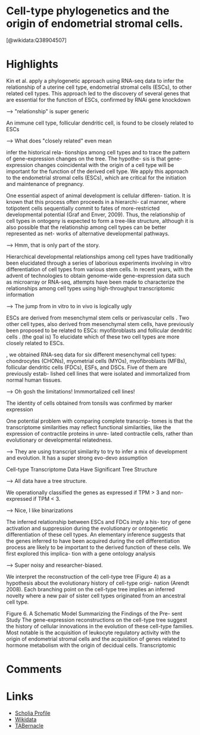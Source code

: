 
Cell-type phylogenetics and the origin of endometrial stromal cells.
====================================================================
  
  [@wikidata:Q38904507]  

# Highlights

Kin et al. apply a phylogenetic approach using RNA-seq data to infer the relationship of a uterine cell type, endometrial stromal cells (ESCs), to other related cell types. This approach led to the discovery of several genes that are essential for the function of ESCs, confirmed by RNAi gene knockdown

--> "relationship" is super generic

An immune cell type, follicular dendritic cell, is found to be closely related to ESCs

--> What does "closely related" even mean

infer the historical rela- tionships among cell types and to trace the pattern of gene-expression changes on the tree. The hypothe- sis is that gene-expression changes coincidental with the origin of a cell type will be important for the function of the derived cell type. We apply this approach to the endometrial stromal cells (ESCs), which are critical for the initiation and maintenance of pregnancy.

One essential aspect of animal development is cellular differen- tiation. It is known that this process often proceeds in a hierarchi- cal manner, where totipotent cells sequentially commit to fates of more-restricted developmental potential (Graf and Enver, 2009). Thus, the relationship of cell types in ontogeny is expected to form a tree-like structure, although it is also possible that the relationship among cell types can be better represented as net- works of alternative developmental pathways.

--> Hmm, that is only part of the story.

Hierarchical developmental relationships among cell types
have traditionally been elucidated through a series of laborious experiments involving in vitro differentiation of cell types from various stem cells. In recent years, with the advent of technologies to obtain genome-wide gene-expression data such as microarray or RNA-seq, attempts have been made to characterize the relationships among cell types using high-throughput transcriptomic information

--> The jump from in vitro to in vivo is logically ugly

ESCs are derived from mesenchymal stem cells or perivascular cells . Two other cell types, also derived from mesenchymal stem cells, have previously been proposed to be related to ESCs: myofibroblasts and follicular dendritic cells . (the goal is) To elucidate which of these two cell types are more closely related to ESCs.

, we obtained RNA-seq data for six different mesenchymal cell types: chondrocytes (CHONs), myometrial cells (MYOs), myofibroblasts (MFBs), follicular dendritic cells (FDCs), ESFs, and DSCs. Five of them are previously estab- lished cell lines that were isolated and immortalized from normal human tissues.

--> Oh gosh the limitations! Immmortalized cell lines!

The identity of cells obtained from tonsils was confirmed by marker expression

One potential problem with comparing complete transcrip-
tomes is that the transcriptome similarities may reflect functional similarities, like the expression of contractile proteins in unre- lated contractile cells, rather than evolutionary or developmental relatedness.

--> They are using transcript similarity to try to infer a mix of development and evolution. It has a super strong evo-devo assumption 

Cell-type Transcriptome Data Have Significant Tree Structure

--> All data have a tree structure.

We operationally classified the genes as expressed if TPM > 3 and non-expressed if TPM < 3.

--> Nice, I like binarizations

The inferred relationship between ESCs and FDCs imply a his- tory of gene activation and suppression during the evolutionary or ontogenetic differentiation of these cell types. An elementary inference suggests that the genes inferred to have been acquired during the cell differentiation process are likely to be important to the derived function of these cells. We first explored this implica- tion with a gene ontology analysis

--> Super noisy and researcher-biased.

We interpret the reconstruction of the cell-type tree (Figure 4) as a hypothesis about the evolutionary history of cell-type origi- nation (Arendt 2008). Each branching point on the cell-type tree implies an inferred novelty where a new pair of sister cell types originated from an ancestral cell type.

Figure 6. A Schematic Model Summarizing the Findings of the Pre- sent Study The gene-expression reconstructions on the cell-type tree suggest the history of cellular innovations in the evolution of these cell-type families. Most notable is the acquisition of leukocyte regulatory activity with the origin of endometrial stromal cells and the acquisition of genes related to hormone metabolism with the origin of decidual cells.
Transcriptomic
# Comments

# Links
  
 * [Scholia Profile](https://scholia.toolforge.org/work/Q38904507)  
 * [Wikidata](https://www.wikidata.org/wiki/Q38904507)  
 * [TABernacle](https://tabernacle.toolforge.org/?#/tab/manual/Q38904507/P921%3BP4510)  
